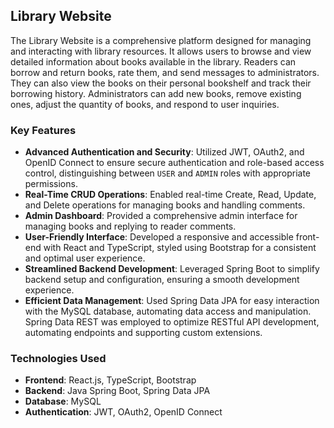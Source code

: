 
## Library Website

The Library Website is a comprehensive platform designed for managing and interacting with library resources. It allows users to browse and view detailed information about books available in the library. Readers can borrow and return books, rate them, and send messages to administrators. They can also view the books on their personal bookshelf and track their borrowing history. Administrators can add new books, remove existing ones, adjust the quantity of books, and respond to user inquiries.

### Key Features

- **Advanced Authentication and Security**: Utilized JWT, OAuth2, and OpenID Connect to ensure secure authentication and role-based access control, distinguishing between `USER` and `ADMIN` roles with appropriate permissions.
- **Real-Time CRUD Operations**: Enabled real-time Create, Read, Update, and Delete operations for managing books and handling comments.
- **Admin Dashboard**: Provided a comprehensive admin interface for managing books and replying to reader comments.
- **User-Friendly Interface**: Developed a responsive and accessible front-end with React and TypeScript, styled using Bootstrap for a consistent and optimal user experience.
- **Streamlined Backend Development**: Leveraged Spring Boot to simplify backend setup and configuration, ensuring a smooth development experience.
- **Efficient Data Management**: Used Spring Data JPA for easy interaction with the MySQL database, automating data access and manipulation. Spring Data REST was employed to optimize RESTful API development, automating endpoints and supporting custom extensions.

### Technologies Used

- **Frontend**: React.js, TypeScript, Bootstrap
- **Backend**: Java Spring Boot, Spring Data JPA
- **Database**: MySQL
- **Authentication**: JWT, OAuth2, OpenID Connect

